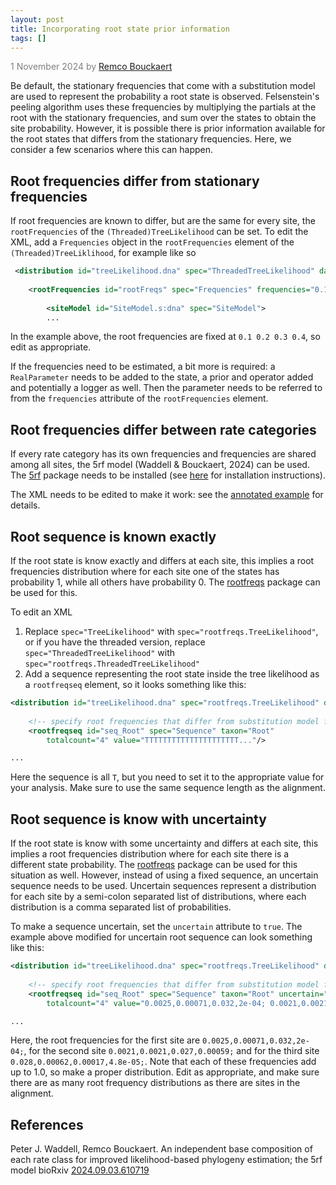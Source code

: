 ```yaml
---
layout: post
title: Incorporating root state prior information
tags: []
---
```

<p style="color:gray">1 November 2024 by <a href="mailto:r.bouckaert@auckland.ac.nz">Remco Bouckaert</a></p>

Be default, the stationary frequencies that come with a substitution model are used to represent the probability a root state is observed.
Felsenstein's peeling algorithm uses these frequencies by multiplying the partials at the root with the stationary frequencies, and sum over the states to obtain the site probability.
However, it is possible there is prior information available for the root states that differs from the stationary frequencies.
Here, we consider a few scenarios where this can happen.

## Root frequencies differ from stationary frequencies

If root frequencies are known to differ, but are the same for every site, the `rootFrequencies` of the `(Threaded)TreeLikelihood` can be set.
To edit the XML, add a `Frequencies` object in the `rootFrequencies` element of the `(Threaded)TreeLiklihood`, for example like so

```xml
 <distribution id="treeLikelihood.dna" spec="ThreadedTreeLikelihood" data="@dna" tree="@Tree.t:dna">
 
 	<rootFrequencies id="rootFreqs" spec="Frequencies" frequencies="0.1 0.2 0.3 0.4"/>
	
        <siteModel id="SiteModel.s:dna" spec="SiteModel">
        ...                
```

In the example above, the root frequencies are fixed at `0.1 0.2 0.3 0.4`, so edit as appropriate.

If the frequencies need to be estimated, a bit more is required: a `RealParameter` needs to be added to the state, a prior and operator added and potentially a logger as well. 
Then the parameter needs to be referred to from the `frequencies` attribute of the `rootFrequencies` element.



## Root frequencies differ between rate categories

If every rate category has its own frequencies and frequencies are shared among all sites, the 5rf model (Waddell & Bouckaert, 2024) can be used. 
The [5rf](https://github.com/rbouckaert/5rf/) package needs to be installed (see [here](https://github.com/rbouckaert/5rf/) for installation instructions).

The XML needs to be edited to make it work: see the [annotated example](https://github.com/rbouckaert/5rf/blob/main/examples/test5rf.xml) for details.



## Root sequence is known exactly

If the root state is know exactly and differs at each site, this implies a root frequencies distribution where for each site one of the states has probability 1, while all others have probability 0.
The [rootfreqs](https://github.com/rbouckaert/rootfreqs) package can be used for this.

To edit an XML

1. Replace `spec="TreeLikelihood"` with `spec="rootfreqs.TreeLikelihood"`, or if you have the threaded version, replace `spec="ThreadedTreeLikelihood"` with `spec="rootfreqs.ThreadedTreeLikelihood"`
2. Add a sequence representing the root state inside the tree likelihood as a `rootfreqseq` element, so it looks something like this:

```xml
<distribution id="treeLikelihood.dna" spec="rootfreqs.TreeLikelihood" data="@dna" tree="@Tree.t:dna">
                
	<!-- specify root frequencies that differ from substitution model frequencies -->
    <rootfreqseq id="seq_Root" spec="Sequence" taxon="Root"
	    totalcount="4" value="TTTTTTTTTTTTTTTTTTTTT..."/>

...
```

Here the sequence is all `T`, but you need to set it to the appropriate value for your analysis.
Make sure to use the same sequence length as the alignment.



## Root sequence is know with uncertainty

If the root state is know with some uncertainty and differs at each site, this implies a root frequencies distribution where for each site there is a different state probability.
The [rootfreqs](https://github.com/rbouckaert/rootfreqs) package can be used for this situation as well.
However, instead of using a fixed sequence, an uncertain sequence needs to be used.
Uncertain sequences represent a distribution for each site by a semi-colon separated list of distributions, where each distribution is a comma separated list of probabilities.

To make a sequence uncertain, set the `uncertain` attribute to `true`.
The example above modified for uncertain root sequence can look something like this:

```xml
<distribution id="treeLikelihood.dna" spec="rootfreqs.TreeLikelihood" data="@dna" tree="@Tree.t:dna">
                
	<!-- specify root frequencies that differ from substitution model frequencies -->
    <rootfreqseq id="seq_Root" spec="Sequence" taxon="Root" uncertain="true"
	    totalcount="4" value="0.0025,0.00071,0.032,2e-04; 0.0021,0.0021,0.027,0.00059; 0.028,0.00062,0.00017,4.8e-05; ..."/>

...
```

Here, the root frequencies for the first site are `0.0025,0.00071,0.032,2e-04;`, for the second site `0.0021,0.0021,0.027,0.00059;` and for the third site `0.028,0.00062,0.00017,4.8e-05;`.
Note that each of these frequencies add up to 1.0, so make a proper distribution.
Edit as appropriate, and make sure there are as many root frequency distributions as there are sites in the alignment.



## References

Peter J. Waddell, Remco Bouckaert.
An independent base composition of each rate class for improved likelihood-based phylogeny estimation; the 5rf model
bioRxiv [2024.09.03.610719](https://doi.org/10.1101/2024.09.03.610719)

